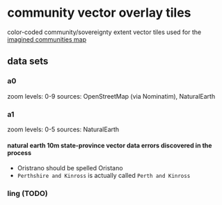 # community vector overlay tiles

color-coded community/sovereignty extent vector tiles used for the [imagined communities map](https://github.com/kevinstadler/imagined-communities)

## data sets

### a0

zoom levels: 0-9
sources: OpenStreetMap (via Nominatim), NaturalEarth

### a1

zoom levels: 0-5
sources: NaturalEarth

#### natural earth 10m state-province vector data errors discovered in the process

* Oristrano should be spelled Oristano
* `Perthshire and Kinross` is actually called `Perth and Kinross`

### ling (TODO)
